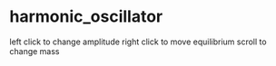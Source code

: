 # harmonic_oscillator
left click to change amplitude
right click to move equilibrium
scroll to change mass
